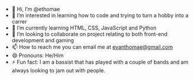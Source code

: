 - 👋 Hi, I’m @ethomae
- 👀 I’m interested in learning how to code and trying to turn a hobby into a carrer
- 🌱 I’m currently learning HTML, CSS, JavaScript and Python
- 💞️ I’m looking to collaborate on project relating to both front-end development and gaming
- 📫 How to reach me you can email me at evanthomae@gmail.com
- 😄 Pronouns: He/Him
- ⚡ Fun fact: I am a bassist that has played with a couple of bands and am always looking to jam out with people.

<!---
ethomae/ethomae is a ✨ special ✨ repository because its `README.md` (this file) appears on your GitHub profile.
You can click the Preview link to take a look at your changes.
--->
